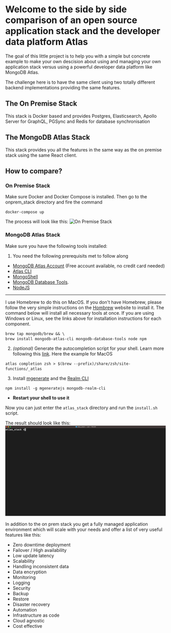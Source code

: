 # Welcome to the side by side comparison of an open source application stack and the developer data platform Atlas
The goal of this little project is to help you with a simple but concrete example to make your own descision about using and managing your own application stack versus using a powerful developer data platform like MongoDB Atlas.

The challenge here is to have the same client using two totally different backend implementations providing the same features.

## The On Premise Stack
This stack is Docker based and provides Postgres, Elasticsearch, Apollo Server for GraphQL, PGSync and Redis for database synchronisation

## The MongoDB Atlas Stack
This stack provides you all the features in the same way as the on premise stack using the same React client.


## How to compare?
### On Premise Stack
Make sure Docker and Docker Compose is installed. Then go to the onprem_stack directory and fire the command
```
docker-compose up
```

The process will look like this:
![On Premise Stack](/assets/onprem_stack.gif)


### MongoDB Atlas Stack
Make sure you have the following tools installed:

1. You need the following prerequisits met to follow along
- [MongoDB Atlas Account](https://cloud.mongodb.com) (Free account available, no credit card needed)
- [Atlas CLI](https://www.mongodb.com/tools/atlas-cli)
- [MongoShell](https://www.mongodb.com/docs/v4.4/mongo/)
- [MongoDB Database Tools](https://www.mongodb.com/docs/database-tools/). 
- [NodeJS](https://nodejs.org/)
---
I use Homebrew to do this on MacOS. If you don't have Homebrew, please follow the very simple instructions on the [Hombrew](https://brew.sh/) website to install it. The command below will install all necessary tools at once. If you are using Windows or Linux, see the links above for installation instructions for each component.
```
brew tap mongodb/brew && \
brew install mongodb-atlas-cli mongodb-database-tools node npm
```
2. *(optional)* Generate the autocompletion script for your shell. Learn more following this [link](https://www.mongodb.com/docs/atlas/cli/stable/command/atlas-completion-bash/). Here the example for MacOS 
```
atlas completion zsh > $(brew --prefix)/share/zsh/site-functions/_atlas
```
3. Install [mgenerate](https://github.com/rueckstiess/mgeneratejs) and the [Realm CLI](https://www.mongodb.com/docs/atlas/app-services/cli/)
```
npm install -g mgeneratejs mongodb-realm-cli
```
- **Restart your shell to use it**

Now you can just enter the ```atlas_stack``` directory and run the ```install.sh``` script. 

The result should look like this:
![Atlas Stack](/assets/atlas_stack.gif)

In addition to the on prem stack you get a fully managed application environment which will scale with your needs and offer a list of very useful features like this:
- Zero downtime deployment
- Failover / High availability
- Low update latency
- Scalability
- Handling inconsistent data
- Data encryption
- Monitoring
- Logging
- Security
- Backup
- Restore
- Disaster recovery
- Automation
- Infrastructure as code
- Cloud agnostic
- Cost effective
